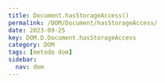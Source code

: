 ```yaml
---
title: Document.hasStorageAccess()
permalink: /DOM/Document/hasStorageAccess/
date: 2023-09-25
key: DOM.D.Document.hasStorageAccess
category: DOM
tags: [metodo dom]
sidebar:
  nav: dom
---
```

